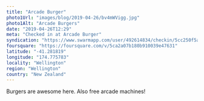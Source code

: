 ```yaml
---
title: "Arcade Burger"
photo1Url: "images/blog/2019-04-26/bv4mWVigg.jpg"
photo1Alt: "Arcade Burgers"
date: "2019-04-26T12:29"
meta: "Checked in at Arcade Burger"
syndication: "https://www.swarmapp.com/user/492614834/checkin/5cc250f5a35dce002b84c426"
foursquare: "https://foursquare.com/v/5ca2a07b180b910039e47631"
latitude: "-41.281819"
longitude: "174.775783"
locality: "Wellington"
region: "Wellington"
country: "New Zealand"
---
```

Burgers are awesome here. Also free arcade machines!
